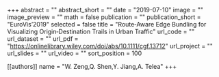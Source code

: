 +++
abstract = ""
abstract_short = ""
date = "2019-07-10"
image = ""
image_preview = ""
math = false
publication = ""
publication_short = "EuroVis’2019"
selected = false
title = "Route‐Aware Edge Bundling for Visualizing Origin‐Destination Trails in Urban Traffic"
url_code = ""
url_dataset = ""
url_pdf = "https://onlinelibrary.wiley.com/doi/abs/10.1111/cgf.13712"
url_project = ""
url_slides = ""
url_video = ""
sort_position = 100

[[authors]]
name = "W. Zeng,Q. Shen,Y. Jiang,A. Telea"
+++